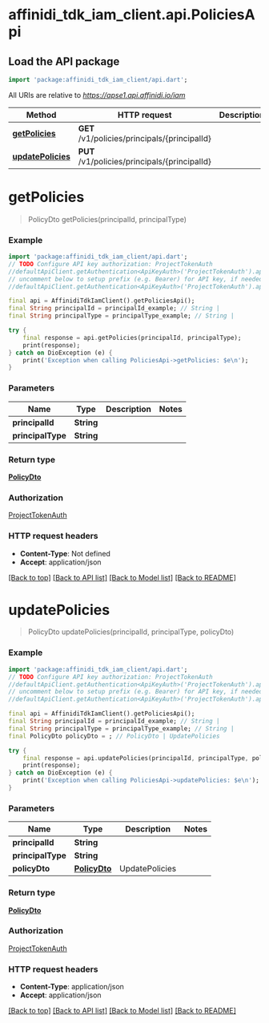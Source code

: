 # affinidi_tdk_iam_client.api.PoliciesApi

## Load the API package

```dart
import 'package:affinidi_tdk_iam_client/api.dart';
```

All URIs are relative to *https://apse1.api.affinidi.io/iam*

| Method                                              | HTTP request                                  | Description |
| --------------------------------------------------- | --------------------------------------------- | ----------- |
| [**getPolicies**](PoliciesApi.md#getpolicies)       | **GET** /v1/policies/principals/{principalId} |
| [**updatePolicies**](PoliciesApi.md#updatepolicies) | **PUT** /v1/policies/principals/{principalId} |

# **getPolicies**

> PolicyDto getPolicies(principalId, principalType)

### Example

```dart
import 'package:affinidi_tdk_iam_client/api.dart';
// TODO Configure API key authorization: ProjectTokenAuth
//defaultApiClient.getAuthentication<ApiKeyAuth>('ProjectTokenAuth').apiKey = 'YOUR_API_KEY';
// uncomment below to setup prefix (e.g. Bearer) for API key, if needed
//defaultApiClient.getAuthentication<ApiKeyAuth>('ProjectTokenAuth').apiKeyPrefix = 'Bearer';

final api = AffinidiTdkIamClient().getPoliciesApi();
final String principalId = principalId_example; // String |
final String principalType = principalType_example; // String |

try {
    final response = api.getPolicies(principalId, principalType);
    print(response);
} catch on DioException (e) {
    print('Exception when calling PoliciesApi->getPolicies: $e\n');
}
```

### Parameters

| Name              | Type       | Description | Notes |
| ----------------- | ---------- | ----------- | ----- |
| **principalId**   | **String** |             |
| **principalType** | **String** |             |

### Return type

[**PolicyDto**](PolicyDto.md)

### Authorization

[ProjectTokenAuth](../README.md#ProjectTokenAuth)

### HTTP request headers

- **Content-Type**: Not defined
- **Accept**: application/json

[[Back to top]](#) [[Back to API list]](../README.md#documentation-for-api-endpoints) [[Back to Model list]](../README.md#documentation-for-models) [[Back to README]](../README.md)

# **updatePolicies**

> PolicyDto updatePolicies(principalId, principalType, policyDto)

### Example

```dart
import 'package:affinidi_tdk_iam_client/api.dart';
// TODO Configure API key authorization: ProjectTokenAuth
//defaultApiClient.getAuthentication<ApiKeyAuth>('ProjectTokenAuth').apiKey = 'YOUR_API_KEY';
// uncomment below to setup prefix (e.g. Bearer) for API key, if needed
//defaultApiClient.getAuthentication<ApiKeyAuth>('ProjectTokenAuth').apiKeyPrefix = 'Bearer';

final api = AffinidiTdkIamClient().getPoliciesApi();
final String principalId = principalId_example; // String |
final String principalType = principalType_example; // String |
final PolicyDto policyDto = ; // PolicyDto | UpdatePolicies

try {
    final response = api.updatePolicies(principalId, principalType, policyDto);
    print(response);
} catch on DioException (e) {
    print('Exception when calling PoliciesApi->updatePolicies: $e\n');
}
```

### Parameters

| Name              | Type                          | Description    | Notes |
| ----------------- | ----------------------------- | -------------- | ----- |
| **principalId**   | **String**                    |                |
| **principalType** | **String**                    |                |
| **policyDto**     | [**PolicyDto**](PolicyDto.md) | UpdatePolicies |

### Return type

[**PolicyDto**](PolicyDto.md)

### Authorization

[ProjectTokenAuth](../README.md#ProjectTokenAuth)

### HTTP request headers

- **Content-Type**: application/json
- **Accept**: application/json

[[Back to top]](#) [[Back to API list]](../README.md#documentation-for-api-endpoints) [[Back to Model list]](../README.md#documentation-for-models) [[Back to README]](../README.md)
